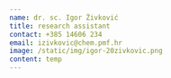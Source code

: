 ```yaml
---
name: dr. sc. Igor Živković
title: research assistant
contact: +385 14606 234
email: izivkovic@chem.pmf.hr
image: /static/img/igor-20zivkovic.png
content: t﻿emp
---
```

